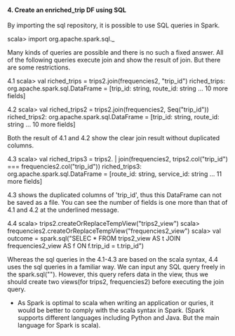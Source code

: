 #### 4. Create an enriched_trip DF using SQL

By importing the sql repository, it is possible to use SQL queries in Spark.

scala> import org.apache.spark.sql._

Many kinds of queries are possible and there is no such a fixed answer.
All of the following queries execute join and show the result of join. But there are some restrictions.

4.1
scala> val riched_trips = trips2.join(frequencies2, "trip_id")
riched_trips: org.apache.spark.sql.DataFrame = [trip_id: string, route_id: string ... 10 more fields]

4.2
scala> val riched_trips2 = trips2.join(frequencies2, Seq("trip_id"))
riched_trips2: org.apache.spark.sql.DataFrame = [trip_id: string, route_id: string ... 10 more fields]

Both the result of 4.1 and 4.2 show the clear join result without duplicated columns.

4.3
scala> val riched_trips3 = trips2.
     | join(frequencies2, trips2.col("trip_id") === frequencies2.col("trip_id"))
riched_trips3: org.apache.spark.sql.DataFrame = [route_id: string, service_id: string ... 11 more fields]

4.3 shows the duplicated columns of 'trip_id', thus this DataFrame can not be saved as a file. You can see the number of fields is one more than that of 4.1 and 4.2 at the underlined message.

4.4
scala> trips2.createOrReplaceTempView("trips2_view")
scala> frequencies2.createOrReplaceTempView("frequencies2_view")
scala> val outcome = spark.sql("SELEC * FROM trips2_view AS t JOIN frequencies2_view AS f ON f.trip_id = t.trip_id")

Whereas the sql queries in the 4.1-4.3 are based on the scala syntax, 4.4 uses the sql queries in a familiar way. We can input any SQL query freely in the spark.sql(""). However, this query refers data in the view, thus we should create two views(for trips2, frequencies2) before executing the join query.

* As Spark is optimal to scala when writing an application or quries, it would be better to comply with the scala syntax in Spark.
(Spark supports different languages including Python and Java. But the main language for Spark is scala).
